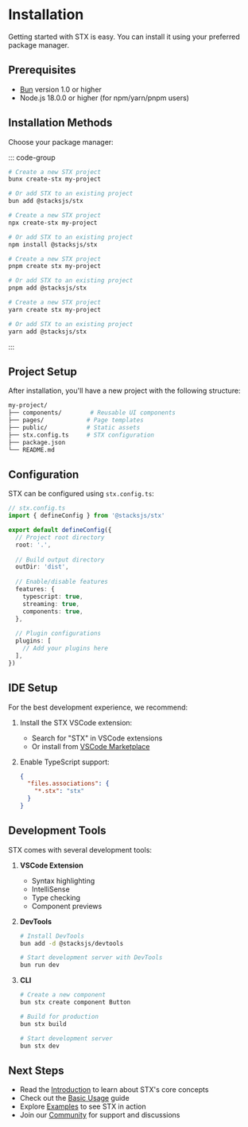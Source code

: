 # Installation

Getting started with STX is easy. You can install it using your preferred package manager.

## Prerequisites

- [Bun](https://bun.sh) version 1.0 or higher
- Node.js 18.0.0 or higher (for npm/yarn/pnpm users)

## Installation Methods

Choose your package manager:

::: code-group

```sh [bun]
# Create a new STX project
bunx create-stx my-project

# Or add STX to an existing project
bun add @stacksjs/stx
```

```sh [npm]
# Create a new STX project
npx create-stx my-project

# Or add STX to an existing project
npm install @stacksjs/stx
```

```sh [pnpm]
# Create a new STX project
pnpm create stx my-project

# Or add STX to an existing project
pnpm add @stacksjs/stx
```

```sh [yarn]
# Create a new STX project
yarn create stx my-project

# Or add STX to an existing project
yarn add @stacksjs/stx
```

:::

## Project Setup

After installation, you'll have a new project with the following structure:

```bash
my-project/
├── components/        # Reusable UI components
├── pages/            # Page templates
├── public/           # Static assets
├── stx.config.ts     # STX configuration
├── package.json
└── README.md
```

## Configuration

STX can be configured using `stx.config.ts`:

```ts
// stx.config.ts
import { defineConfig } from '@stacksjs/stx'

export default defineConfig({
  // Project root directory
  root: '.',
  
  // Build output directory
  outDir: 'dist',
  
  // Enable/disable features
  features: {
    typescript: true,
    streaming: true,
    components: true,
  },
  
  // Plugin configurations
  plugins: [
    // Add your plugins here
  ],
})
```

## IDE Setup

For the best development experience, we recommend:

1. Install the STX VSCode extension:
   - Search for "STX" in VSCode extensions
   - Or install from [VSCode Marketplace](https://marketplace.visualstudio.com/items?itemName=stacksjs.stx)

2. Enable TypeScript support:
   ```json
   {
     "files.associations": {
       "*.stx": "stx"
     }
   }
   ```

## Development Tools

STX comes with several development tools:

1. **VSCode Extension**
   - Syntax highlighting
   - IntelliSense
   - Type checking
   - Component previews

2. **DevTools**
   ```bash
   # Install DevTools
   bun add -d @stacksjs/devtools
   
   # Start development server with DevTools
   bun run dev
   ```

3. **CLI**
   ```bash
   # Create a new component
   bun stx create component Button
   
   # Build for production
   bun stx build
   
   # Start development server
   bun stx dev
   ```

## Next Steps

- Read the [Introduction](/intro) to learn about STX's core concepts
- Check out the [Basic Usage](/usage) guide
- Explore [Examples](/examples) to see STX in action
- Join our [Community](/community) for support and discussions
